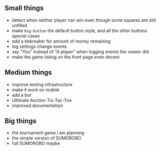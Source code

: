 ## Small things
- detect when neither player can win even though some squares are still unfilled
- make `big-button` the default button style, and all the other buttons special cases
- add a tiebreaker for amount of money remaining
- log settings change events
- say "You" instead of "A player" when logging events the viewer did
- make the game listing on the front page even decent

## Medium things
- improve testing infrastructure
- make it work on mobile
- add a bot
- Ultimate Auction Tic-Tac-Toe
- improved documentation

## Big things
- the tournament game i am planning
- the simple version of SUMOROBO
- full SUMOROBO maybe